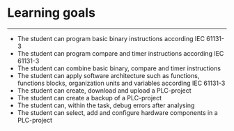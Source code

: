# Learning goals
_____________________________________
* The student can program basic binary instructions according IEC 61131-3
* The student can program compare and timer instructions according IEC 61131-3
* The student can combine basic binary, compare and timer instructions
* The student can apply software architecture such as functions, functions blocks, organization units and variables according IEC 61131-3
* The student can create, download and upload a PLC-project
* The student can create a backup of a PLC-project
* The student can, within the task, debug errors after analysing
* The student can select, add and configure hardware components in a PLC-project
